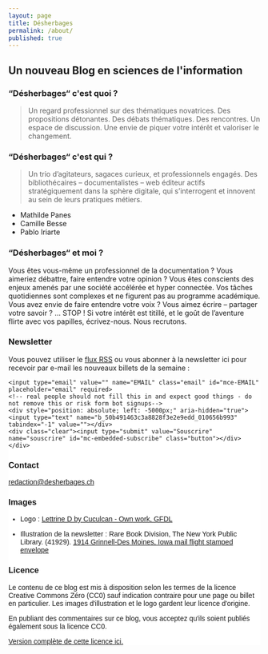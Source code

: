 ```yaml
---
layout: page
title: Désherbages
permalink: /about/
published: true
---
```


## Un nouveau Blog en sciences de l'information

### “Désherbages“ c'est quoi ?

> Un regard professionnel sur des thématiques novatrices. Des propositions détonantes. Des débats thématiques. Des rencontres. Un espace de discussion. Une envie de piquer votre intérêt et valoriser le changement.

### “Désherbages“ c'est qui ?

> Un trio d’agitateurs, sagaces curieux, et professionnels engagés. Des bibliothécaires – documentalistes – web éditeur actifs stratégiquement dans la sphère digitale, qui s’interrogent et innovent au sein de leurs pratiques métiers.

- Mathilde Panes
- Camille Besse
- Pablo Iriarte

### “Désherbages“ et moi ?

Vous êtes vous-même un professionnel de la documentation ? Vous aimeriez débattre, faire entendre votre opinion ? Vous êtes conscients des enjeux amenés par une société accélérée et hyper connectée. Vos tâches quotidiennes sont complexes et ne figurent pas au programme académique. Vous avez envie de faire entendre votre voix ? Vous aimez écrire – partager votre savoir ? … STOP ! Si votre intérêt est titillé, et le goût de l’aventure flirte avec vos papilles, écrivez-nous. Nous recrutons.

### Newsletter

Vous pouvez utiliser le [flux RSS](http://desherbages.ch/feed.xml) ou vous abonner à la newsletter ici pour recevoir par e-mail les nouveaux billets de la semaine :

<!-- Begin MailChimp Signup Form -->
<link href="//cdn-images.mailchimp.com/embedcode/slim-10_7.css" rel="stylesheet" type="text/css">
<style type="text/css">
	#mc_embed_signup{background:#fff; clear:left; font:14px Helvetica,Arial,sans-serif; }
	/* Add your own MailChimp form style overrides in your site stylesheet or in this style block.
	   We recommend moving this block and the preceding CSS link to the HEAD of your HTML file. */
</style>
<div id="mc_embed_signup">
<form action="https://iriarte.us1.list-manage.com/subscribe/post?u=50b491463c3a8828f3e2e9edd&amp;id=010656b993" method="post" id="mc-embedded-subscribe-form" name="mc-embedded-subscribe-form" class="validate" target="_blank" novalidate>
    <div id="mc_embed_signup_scroll">
	
	<input type="email" value="" name="EMAIL" class="email" id="mce-EMAIL" placeholder="email" required>
    <!-- real people should not fill this in and expect good things - do not remove this or risk form bot signups-->
    <div style="position: absolute; left: -5000px;" aria-hidden="true"><input type="text" name="b_50b491463c3a8828f3e2e9edd_010656b993" tabindex="-1" value=""></div>
    <div class="clear"><input type="submit" value="Souscrire" name="souscrire" id="mc-embedded-subscribe" class="button"></div>
    </div>
</form>
</div>

<!--End mc_embed_signup-->

### Contact

[redaction@desherbages.ch](mailto:redaction@desherbages.ch)

### Images

- Logo : [Lettrine D by Cuculcan - Own work, GFDL](https://commons.wikimedia.org/w/index.php?curid=4948311)

 - Illustration de la newsletter : Rare Book Division, The New York Public Library. (41929). [1914 Grinnell-Des Moines, Iowa mail flight stamped envelope](http://digitalcollections.nypl.org/items/510d47e3-c5b6-a3d9-e040-e00a18064a99)

### Licence

Le contenu de ce blog est mis à disposition selon les termes de la licence Creative Commons Zéro (CC0) sauf indication contraire pour une page ou billet en particulier. Les images d'illustration et le logo gardent leur licence d'origine.

En publiant des commentaires sur ce blog, vous acceptez qu'ils soient publiés également sous la licence CC0.



[Version complète de cette licence ici.](https://creativecommons.org/publicdomain/zero/1.0/)
